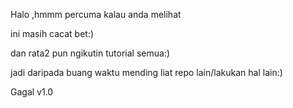Halo ,hmmm percuma kalau anda melihat

  ini masih cacat bet:)

  dan rata2 pun ngikutin tutorial semua:)

  jadi daripada buang waktu mending liat repo lain/lakukan hal lain:)

Gagal v1.0
